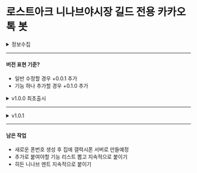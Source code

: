 # 로스트아크 니나브야시장 길드 전용 카카오톡 봇

<details>
<summary>정보수집</summary>
<div markdown="1">

## 알아낸 정보

1. 챗봇은 방장봇 / 메신저봇 / 카카오톡 챗봇 세 부류로 나뉜다. 내가 만들어야할 것은 메신저봇임 (카카오톡 챗봇은 유사기능은 되지만 오픈채팅방으로 초대가 안되는듯 ?)
2. 메신저봇은 카카오톡 부계정으로 제작된다. (새로운 폰번호를 생성하거나, 해외번호를 만들어서 카카오톡 계정 만들어야함)
3. 봇을 쉽게 만들어주는 특정 앱들이 있는 것으로 확인. 자바스크립트로 response 값을 작성하면 1시간 컷인듯

#### 카카오 챗봇 만들기

- 챗봇 관리자센터
  https://i.kakao.com/docs/tutorial-chatbot-key-features#%EC%83%88%EB%A1%9C%EC%9A%B4-%EB%B4%87-%EB%A7%8C%EB%93%A4%EA%B8%B0
- 소개: https://business.kakao.com/info/chatbot/
- 방법(공식 튜토리얼): https://chatbot.kakao.com/docs/getting-started-setup#step-1-%EC%B9%B4%EC%B9%B4%EC%98%A4-%EA%B3%84%EC%A0%95%EC%97%90%EC%84%9C-%ED%9A%8C%EC%9B%90%EA%B0%80%EC%9E%85-%ED%81%B4%EB%A6%AD
- 챗봇 상세 사용법: https://www.youtube.com/watch?v=fIRkVPJGTc8

#### 메신저봇 만들기

- 메신저봇 제작: https://quantrader.tistory.com/104

#### 로아 API

- https://developer-lostark.game.onstove.com/

#### 메신저봇R

- https://omble-blog.tistory.com/5

#### 니나브멘트용 특수문자 이모티콘

- https://snskeyboard.com/emoticon/

</div>
</details>

---

#### 버전 표현 기준?

- 일반 수정할 경우 +0.0.1 추가
- 기능 하나 추가할 경우 +0.1.0 추가

<details>
<summary>v1.0.0 최초출시</summary>
<div markdown="1">

#### 2023-09-30

- 새로운 휴대폰 번호를 이용해 카카오톡 봇계정 만듦
- 메신저봇R 사용법 확인 완료
- 실제 카톡에서 봇 응답테스트 완료

---

#### 2023-10-04

- 로아 API 키발급 및 사용테스트 완료 (분당 100회 호출가능. 사실상 무제한 & 무료)
- 도가토 & 도비스 정보 가져와지는 것 확인함
- 봇 컨셉 => 니나브
- 히든 니나브 멘트 제작

---

#### 2023-10-08

- 비동기가 먹히지 않는다 ?
- JS문법이지만 앱이라서 안드로이드 구문으로 해야하는건가 추측중 => 완료함. android용 비동기 소스 찾음. 참고: https://quantrader.tistory.com/128

#### 2023-10-09

- /정보 (캐릭터정보) 작업.
- 분배금 작업.
- 구형문법(ES6이전)으로 사용해야한다. 화살표함수같은 일부최신문법은 적용되는데, 기본적으로 ES6 이전의 구형문법에 맞춰 작업해야 동작되는 것으로 확인.

</div>
</details>

---

<details>
<summary>v1.0.1</summary>
<div markdown="1">

empty

</div>
</details>

---

#### 남은 작업

- 새로운 폰번호 생성 후 집에 갤럭시폰 서버로 만들예정
- 추가로 붙여야할 기능 리스트 뽑고 지속적으로 붙이기
- 히든 니나브 멘트 지속적으로 붙이기
